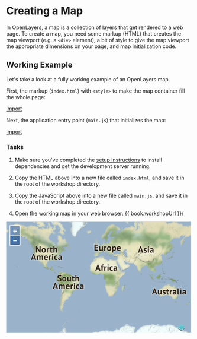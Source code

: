 # Creating a Map

In OpenLayers, a map is a collection of layers that get rendered to a web page.  To create a map, you need some markup (HTML) that creates the map viewport (e.g. a `<div>` element), a bit of style to give the map viewport the appropriate dimensions on your page, and map initialization code.

## Working Example

Let's take a look at a fully working example of an OpenLayers map.

First, the markup (`index.html`) with `<style>` to make the map container fill the whole page:

[import](../examples/basics/map.html)

Next, the application entry point (`main.js`) that initializes the map:

[import](../examples/basics/map.js)

### Tasks

1.  Make sure you've completed the [setup instructions](../) to install dependencies and get the development server running.

1.  Copy the HTML above into a new file called `index.html`, and save it in the root of the workshop directory.

1.  Copy the JavaScript above into a new file called `main.js`, and save it in the root of the workshop directory.

1.  Open the working map in your web browser: {{ book.workshopUrl }}/

![A map of the world](map.png)
